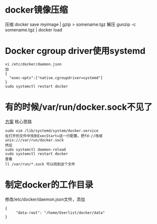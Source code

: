 # docker镜像压缩
压缩 docker save myimage | gzip > somename.tgz
解压 gunzip -c somename.tgz | docker load

# Docker cgroup driver使用systemd
```shell
vi /etc/docker/daemon.json
加
{
  "exec-opts":["native.cgroupdriver=systemd"]
}
sudo systemctl restart docker
```

# 有的时候/var/run/docker.sock不见了
[方案](https://superuser.com/questions/1741326/how-to-connect-to-docker-daemon-if-unix-var-run-docker-sock-is-not-available)
核心思路
```shell
sudo vim /lib/systemd/system/docker.service
在打开的文件中找到ExecStart=这一行配置，把fd://改成unix:///var/run/docker.sock
然后
sudo systemctl daemon-reload
sudo systemctl restart docker
查看
ll /var/run/*.sock 可以找到这个文件
```

# 制定docker的工作目录
修改/etc/docker/daemon.json文件，添加
```shell
{                                                                          
     "data-root": "/home/Userlist/docker/data"
}
```